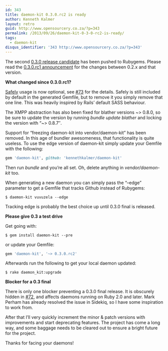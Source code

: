 ```yaml
---
id: 343
title: daemon-kit 0.3.0.rc2 is ready
author: Kenneth Kalmer
layout: retro
guid: http://www.opensourcery.co.za/?p=343
permalink: /2013/09/26/daemon-kit-0-3-0-rc2-is-ready/
tags:
  - daemon-kit
disqus_identifier: '343 http://www.opensourcery.co.za/?p=343'
---
```


The second [0.3.0 release candidate][1] has been pushed to Rubygems. Please read the [0.3.0.rc1 announcement][2] for the changes between 0.2.x and that version.

**What changed since 0.3.0.rc1?**

[Safely][3] usage is now optional, see [#73][4] for the details. Safely is still included by default in the generated Gemfile, but to remove it you simply remove that one line. This was heavily inspired by Rails&#8217; default SASS behaviour.

The XMPP abstraction has also been fixed for blather versions ~> 0.8.0, so be sure to update the version by running *bundle update blather* and locking the version with &#8220;~> 0.8.7&#8243;.

Support for &#8220;freezing daemon-kit into vendor/daemon-kit&#8221; has been removed. In this age of bundler awesomeness, that functionality is quite useless. To use the edge version of daemon-kit simply update your Gemfile with the following:

~~~ruby
gem 'daemon-kit', github: 'kennethkalmer/daemon-kit'
~~~

Then run *bundle* and you&#8217;re all set. Oh, delete anything in *vendor/daemon-kit* too.

When generating a new daemon you can simply pass the &#8220;&#8211;edge&#8221; parameter to get a Gemfile that tracks Github instead of Rubygems:

~~~
$ daemon-kit vuvuzela --edge
~~~

Tracking edge is probably the best choice up until 0.3.0 final is released.

**Please give 0.3 a test drive**

Get going with:

~~~
$ gem install daemon-kit --pre
~~~

or update your Gemfile:

~~~ruby
gem 'daemon-kit', '~> 0.3.0.rc2'
~~~

Afterwards run the following to get your local daemon updated:

~~~
$ rake daemon_kit:upgrade
~~~

**Blocker for a 0.3 final**

There is only one blocker preventing a 0.3.0 final release. It is obscurely hidden in [#72][5], and affects daemons running on Ruby 2.0 and later. Mark Perham has already resolved the issue in Sidekiq, so I have some inspiration to work from.

After that I&#8217;ll very quickly increment the minor & patch versions with improvements and start deprecating features. The project has come a long way, and some baggage needs to be cleared out to ensure a bright future for the project.

Thanks for facing your daemons!

 [1]: https://github.com/kennethkalmer/daemon-kit/compare/v0.3.0.rc1...v0.3.0.rc2
 [2]: http://www.opensourcery.co.za/2013/09/11/daemon-kit-0-3-0-rc-is-ready/
 [3]: https://github.com/kennethkalmer/safely
 [4]: https://github.com/kennethkalmer/daemon-kit/issues/73
 [5]: https://github.com/kennethkalmer/daemon-kit/issues/72

